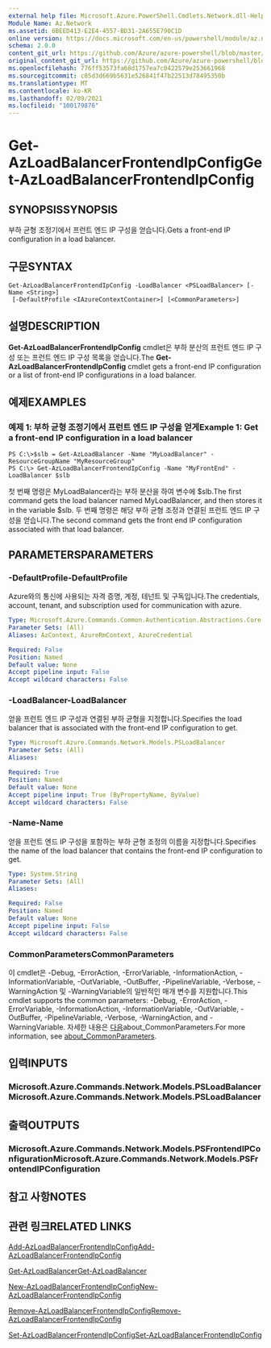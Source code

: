 ```yaml
---
external help file: Microsoft.Azure.PowerShell.Cmdlets.Network.dll-Help.xml
Module Name: Az.Network
ms.assetid: 6BEED413-E2E4-4557-BD31-2A655E790C1D
online version: https://docs.microsoft.com/en-us/powershell/module/az.network/get-azloadbalancerfrontendipconfig
schema: 2.0.0
content_git_url: https://github.com/Azure/azure-powershell/blob/master/src/Network/Network/help/Get-AzLoadBalancerFrontendIpConfig.md
original_content_git_url: https://github.com/Azure/azure-powershell/blob/master/src/Network/Network/help/Get-AzLoadBalancerFrontendIpConfig.md
ms.openlocfilehash: 776ff53573fa68d1757ea7c0422579e253661968
ms.sourcegitcommit: c05d3d669b5631e526841f47b22513d78495350b
ms.translationtype: MT
ms.contentlocale: ko-KR
ms.lasthandoff: 02/09/2021
ms.locfileid: "100179876"
---
```

# <span data-ttu-id="2b88b-101">Get-AzLoadBalancerFrontendIpConfig</span><span class="sxs-lookup"><span data-stu-id="2b88b-101">Get-AzLoadBalancerFrontendIpConfig</span></span>

## <span data-ttu-id="2b88b-102">SYNOPSIS</span><span class="sxs-lookup"><span data-stu-id="2b88b-102">SYNOPSIS</span></span>
<span data-ttu-id="2b88b-103">부하 균형 조정기에서 프런트 엔드 IP 구성을 얻습니다.</span><span class="sxs-lookup"><span data-stu-id="2b88b-103">Gets a front-end IP configuration in a load balancer.</span></span>

## <span data-ttu-id="2b88b-104">구문</span><span class="sxs-lookup"><span data-stu-id="2b88b-104">SYNTAX</span></span>

```
Get-AzLoadBalancerFrontendIpConfig -LoadBalancer <PSLoadBalancer> [-Name <String>]
 [-DefaultProfile <IAzureContextContainer>] [<CommonParameters>]
```

## <span data-ttu-id="2b88b-105">설명</span><span class="sxs-lookup"><span data-stu-id="2b88b-105">DESCRIPTION</span></span>
<span data-ttu-id="2b88b-106">**Get-AzLoadBalancerFrontendIpConfig** cmdlet은 부하 분산의 프런트 엔드 IP 구성 또는 프런트 엔드 IP 구성 목록을 얻습니다.</span><span class="sxs-lookup"><span data-stu-id="2b88b-106">The **Get-AzLoadBalancerFrontendIpConfig** cmdlet gets a front-end IP configuration or a list of front-end IP configurations in a load balancer.</span></span>

## <span data-ttu-id="2b88b-107">예제</span><span class="sxs-lookup"><span data-stu-id="2b88b-107">EXAMPLES</span></span>

### <span data-ttu-id="2b88b-108">예제 1: 부하 균형 조정기에서 프런트 엔드 IP 구성을 얻게</span><span class="sxs-lookup"><span data-stu-id="2b88b-108">Example 1: Get a front-end IP configuration in a load balancer</span></span>
```
PS C:\>$slb = Get-AzLoadBalancer -Name "MyLoadBalancer" -ResourceGroupName "MyResourceGroup"
PS C:\> Get-AzLoadBalancerFrontendIpConfig -Name "MyFrontEnd" -LoadBalancer $slb
```

<span data-ttu-id="2b88b-109">첫 번째 명령은 MyLoadBalancer라는 부하 분산을 하여 변수에 $slb.</span><span class="sxs-lookup"><span data-stu-id="2b88b-109">The first command gets the load balancer named MyLoadBalancer, and then stores it in the variable $slb.</span></span>
<span data-ttu-id="2b88b-110">두 번째 명령은 해당 부하 균형 조정과 연결된 프런트 엔드 IP 구성을 얻습니다.</span><span class="sxs-lookup"><span data-stu-id="2b88b-110">The second command gets the front end IP configuration associated with that load balancer.</span></span>

## <span data-ttu-id="2b88b-111">PARAMETERS</span><span class="sxs-lookup"><span data-stu-id="2b88b-111">PARAMETERS</span></span>

### <span data-ttu-id="2b88b-112">-DefaultProfile</span><span class="sxs-lookup"><span data-stu-id="2b88b-112">-DefaultProfile</span></span>
<span data-ttu-id="2b88b-113">Azure와의 통신에 사용되는 자격 증명, 계정, 테넌트 및 구독입니다.</span><span class="sxs-lookup"><span data-stu-id="2b88b-113">The credentials, account, tenant, and subscription used for communication with azure.</span></span>

```yaml
Type: Microsoft.Azure.Commands.Common.Authentication.Abstractions.Core.IAzureContextContainer
Parameter Sets: (All)
Aliases: AzContext, AzureRmContext, AzureCredential

Required: False
Position: Named
Default value: None
Accept pipeline input: False
Accept wildcard characters: False
```

### <span data-ttu-id="2b88b-114">-LoadBalancer</span><span class="sxs-lookup"><span data-stu-id="2b88b-114">-LoadBalancer</span></span>
<span data-ttu-id="2b88b-115">얻을 프런트 엔드 IP 구성과 연결된 부하 균형을 지정합니다.</span><span class="sxs-lookup"><span data-stu-id="2b88b-115">Specifies the load balancer that is associated with the front-end IP configuration to get.</span></span>

```yaml
Type: Microsoft.Azure.Commands.Network.Models.PSLoadBalancer
Parameter Sets: (All)
Aliases:

Required: True
Position: Named
Default value: None
Accept pipeline input: True (ByPropertyName, ByValue)
Accept wildcard characters: False
```

### <span data-ttu-id="2b88b-116">-Name</span><span class="sxs-lookup"><span data-stu-id="2b88b-116">-Name</span></span>
<span data-ttu-id="2b88b-117">얻을 프런트 엔드 IP 구성을 포함하는 부하 균형 조정의 이름을 지정합니다.</span><span class="sxs-lookup"><span data-stu-id="2b88b-117">Specifies the name of the load balancer that contains the front-end IP configuration to get.</span></span>

```yaml
Type: System.String
Parameter Sets: (All)
Aliases:

Required: False
Position: Named
Default value: None
Accept pipeline input: False
Accept wildcard characters: False
```

### <span data-ttu-id="2b88b-118">CommonParameters</span><span class="sxs-lookup"><span data-stu-id="2b88b-118">CommonParameters</span></span>
<span data-ttu-id="2b88b-119">이 cmdlet은 -Debug, -ErrorAction, -ErrorVariable, -InformationAction, -InformationVariable, -OutVariable, -OutBuffer, -PipelineVariable, -Verbose, -WarningAction 및 -WarningVariable의 일반적인 매개 변수를 지원합니다.</span><span class="sxs-lookup"><span data-stu-id="2b88b-119">This cmdlet supports the common parameters: -Debug, -ErrorAction, -ErrorVariable, -InformationAction, -InformationVariable, -OutVariable, -OutBuffer, -PipelineVariable, -Verbose, -WarningAction, and -WarningVariable.</span></span> <span data-ttu-id="2b88b-120">자세한 내용은 [다음](http://go.microsoft.com/fwlink/?LinkID=113216)about_CommonParameters.</span><span class="sxs-lookup"><span data-stu-id="2b88b-120">For more information, see [about_CommonParameters](http://go.microsoft.com/fwlink/?LinkID=113216).</span></span>

## <span data-ttu-id="2b88b-121">입력</span><span class="sxs-lookup"><span data-stu-id="2b88b-121">INPUTS</span></span>

### <span data-ttu-id="2b88b-122">Microsoft.Azure.Commands.Network.Models.PSLoadBalancer</span><span class="sxs-lookup"><span data-stu-id="2b88b-122">Microsoft.Azure.Commands.Network.Models.PSLoadBalancer</span></span>

## <span data-ttu-id="2b88b-123">출력</span><span class="sxs-lookup"><span data-stu-id="2b88b-123">OUTPUTS</span></span>

### <span data-ttu-id="2b88b-124">Microsoft.Azure.Commands.Network.Models.PSFrontendIPConfiguration</span><span class="sxs-lookup"><span data-stu-id="2b88b-124">Microsoft.Azure.Commands.Network.Models.PSFrontendIPConfiguration</span></span>

## <span data-ttu-id="2b88b-125">참고 사항</span><span class="sxs-lookup"><span data-stu-id="2b88b-125">NOTES</span></span>

## <span data-ttu-id="2b88b-126">관련 링크</span><span class="sxs-lookup"><span data-stu-id="2b88b-126">RELATED LINKS</span></span>

[<span data-ttu-id="2b88b-127">Add-AzLoadBalancerFrontendIpConfig</span><span class="sxs-lookup"><span data-stu-id="2b88b-127">Add-AzLoadBalancerFrontendIpConfig</span></span>](./Add-AzLoadBalancerFrontendIpConfig.md)

[<span data-ttu-id="2b88b-128">Get-AzLoadBalancer</span><span class="sxs-lookup"><span data-stu-id="2b88b-128">Get-AzLoadBalancer</span></span>](./Get-AzLoadBalancer.md)

[<span data-ttu-id="2b88b-129">New-AzLoadBalancerFrontendIpConfig</span><span class="sxs-lookup"><span data-stu-id="2b88b-129">New-AzLoadBalancerFrontendIpConfig</span></span>](./New-AzLoadBalancerFrontendIpConfig.md)

[<span data-ttu-id="2b88b-130">Remove-AzLoadBalancerFrontendIpConfig</span><span class="sxs-lookup"><span data-stu-id="2b88b-130">Remove-AzLoadBalancerFrontendIpConfig</span></span>](./Remove-AzLoadBalancerFrontendIpConfig.md)

[<span data-ttu-id="2b88b-131">Set-AzLoadBalancerFrontendIpConfig</span><span class="sxs-lookup"><span data-stu-id="2b88b-131">Set-AzLoadBalancerFrontendIpConfig</span></span>](./Set-AzLoadBalancerFrontendIpConfig.md)



